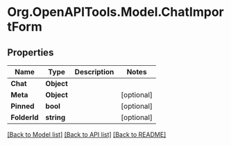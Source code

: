 # Org.OpenAPITools.Model.ChatImportForm

## Properties

Name | Type | Description | Notes
------------ | ------------- | ------------- | -------------
**Chat** | **Object** |  | 
**Meta** | **Object** |  | [optional] 
**Pinned** | **bool** |  | [optional] 
**FolderId** | **string** |  | [optional] 

[[Back to Model list]](../../README.md#documentation-for-models) [[Back to API list]](../../README.md#documentation-for-api-endpoints) [[Back to README]](../../README.md)

